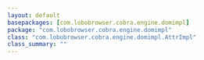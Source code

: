 ```yaml
---
layout: default
basepackages: [com.lobobrowser.cobra.engine.domimpl]
package: "com.lobobrowser.cobra.engine.domimpl"
class: "com.lobobrowser.cobra.engine.domimpl.AttrImpl"
class_summary: ""
---
```

